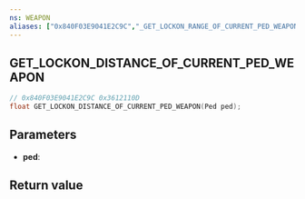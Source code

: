 ```yaml
---
ns: WEAPON
aliases: ["0x840F03E9041E2C9C","_GET_LOCKON_RANGE_OF_CURRENT_PED_WEAPON"]
---
```

## GET_LOCKON_DISTANCE_OF_CURRENT_PED_WEAPON

```c
// 0x840F03E9041E2C9C 0x3612110D
float GET_LOCKON_DISTANCE_OF_CURRENT_PED_WEAPON(Ped ped);
```

## Parameters
* **ped**:

## Return value
